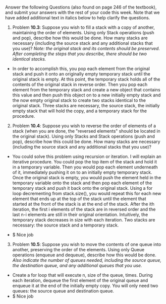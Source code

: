 Answer the following Questions (also found on page 246 of the
textbook), and submit your answers with the rest of your code this
week. Note that we have added additional text in italics below to help
clarify the questions.

1. Problem __10.3__: Suppose you wish to fill a stack with a copy of
another, maintaining the order of elements. Using only Stack
operations (push and pop), describe how this would be done. How many stacks are
necessary (including the source stack and any additional stacks that
you use)? *Note: the original stack and its contents should be
preserved. After completing the steps that you describe, there should
be two identical stacks.*

 * In order to accomplish this, you pop each element from the original stack 
and push it onto an originally empty temporary stack until the original stack 
is empty. At this point, the temporary stack holds all of the contents of the 
original stack in reverse order. Then you pop each element from the temporary 
stack and create a new object that contains this value and then push this object
on to a new initially empty stack and the now empty original stack to create 
two stacks identical to the original stack. Three stacks are necessary, the source
stack, the initially empty stack that will hold the copy, and a temporary stack
for the procedure. 

2. Problem __10.4__: Suppose you wish to reverse the order of elements
of a stack (when you are done, the "reversed elements" should be
located in the original stack). Using only Stacks and Stack
operations (push and pop), describe how this could be done. How many stacks are
necessary (including the source stack and any additional stacks that
you use)?

 * You could solve this problem using recursion or iteration. I will explain 
an iterative procedure. You could pop the top item of the stack and hold it in
a temporary variable. Then you would pop each element underneath of it, 
immediately pushing it on to an initially empty temporary stack. 
Once the original stack is empty, you would push the element held in the
temporary variable onto the stack and then pop each element of the temporary stack
and push it back onto the original stack. Using a for loop decrementing from 
stack.size(), you would repeat this for each new element that ends up at the top 
of the stack until the element that started at the front of the stack is at the 
end of the stack. After the ith iteration, the first i elements of the stack are
in reversed order and the last n-i elements are still in their original orientation. 
Intuitively, the temporary stack decreases in size with each iteration. 
Two stacks are necessary: the source stack and a temporary stack. 

 * $ Nice job

3. Problem __10.5__: Suppose you wish to move the contents of one
queue into another, preserving the order of the elements. Using only
Queue operations (enqueue and dequeue), describe how this would be done. *Also 
indicate the number of queues needed, including the source queue, the destination
queue, and any additional queues that you use.*

 * Create a for loop that will execute n, size of the queue, times. 
 During each iteration, dequeue the first element of the original queue and 
enqueue it at the end of the initially empty copy. You will only need two queues: 
the source queue and destination queue.
 * $ Nice job
